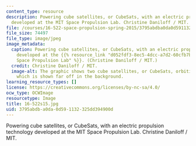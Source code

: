 ```yaml
---
content_type: resource
description: Powering cube satellites, or CubeSats, with an electric propulsion technology
  developed at the MIT Space Propulsion Lab. Christine Daniloff / MIT.
file: /courses/16-522-space-propulsion-spring-2015/3795abdba0da0d591132325dd394900d_16-522s15.jpg
file_size: 74497
file_type: image/jpeg
image_metadata:
  caption: Powering cube satellites, or CubeSats, with an electric propulsion technology
    developed at the {{% resource_link "d052fdf3-8ec5-4dcc-a7d2-60cfb7b16eb6" "MIT
    Space Propulsion Lab" %}}. (Christine Daniloff / MIT.)
  credit: Christine Daniloff / MIT.
  image-alt: The graphic shows two cube satellites, or CubeSats, orbiting around Earth,
    which is shown far off in the background.
learning_resource_types: []
license: https://creativecommons.org/licenses/by-nc-sa/4.0/
ocw_type: OCWImage
resourcetype: Image
title: 16-522s15.jpg
uid: 3795abdb-a0da-0d59-1132-325dd394900d
---
```

Powering cube satellites, or CubeSats, with an electric propulsion technology developed at the MIT Space Propulsion Lab. Christine Daniloff / MIT.